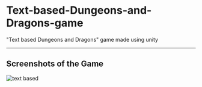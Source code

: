 # Text-based-Dungeons-and-Dragons-game
"Text based Dungeons and Dragons" game made using unity

---
## Screenshots of the Game
![text based](https://user-images.githubusercontent.com/36204389/47610035-f19f4100-da68-11e8-80b9-a93209ac7180.png)
